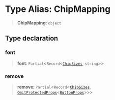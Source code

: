 # Type Alias: ChipMapping

> **ChipMapping**: `object`

## Type declaration

### font

> **font**: `Partial`\<`Record`\<[`ChipSizes`](ChipSizes.md), `string`\>\>

### remove

> **remove**: `Partial`\<`Record`\<[`ChipSizes`](ChipSizes.md), [`OmitProtectedProps`](OmitProtectedProps.md)\<[`ButtonProps`](ButtonProps.md)\>\>\>
